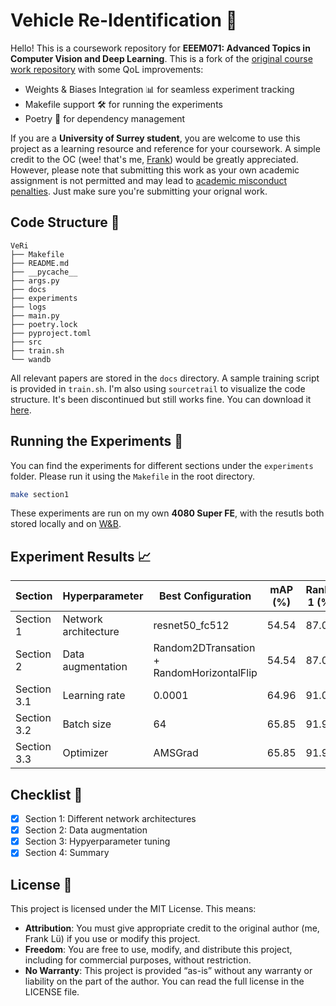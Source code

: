 # Vehicle Re-Identification 🚗
Hello! This is a coursework repository for **EEEM071: Advanced Topics in Computer Vision and Deep Learning**. This is a fork of the [original course work repository](https://github.com/Surrey-EEEM071-CVDL/EEEM071-Coursework-2025) with some QoL improvements:
- Weights & Biases Integration 📊 for seamless experiment tracking
- Makefile support 🛠️ for running the experiments
- Poetry 📜 for dependency management

If you are a **University of Surrey student**, you are welcome to use this project as a learning resource and reference for your coursework. A simple credit to the OC (wee! that's me, [Frank](https://frankcholula.notion.site/)) would be greatly appreciated. However, please note that submitting this work as your own academic assignment is not permitted and may lead to [academic misconduct penalties](https://www.surrey.ac.uk/office-student-complaints-appeals-and-regulation/academic-misconduct-and-appeals). Just make sure you're submitting your orignal work.


## Code Structure 🌳
```
VeRi
├── Makefile
├── README.md
├── __pycache__
├── args.py
├── docs
├── experiments
├── logs
├── main.py
├── poetry.lock
├── pyproject.toml
├── src
├── train.sh
└── wandb
```
All relevant papers are stored in the `docs` directory. A sample training script is provided in `train.sh`.  I'm also using `sourcetrail` to visualize the code structure. It's been discontinued but still works fine. You can download it [here](https://github.com/CoatiSoftware/Sourcetrail).

## Running the Experiments 🏃
You can find the experiments for different sections under the `experiments` folder. Please run it using the `Makefile` in the root directory.
```bash
make section1
```
These experiments are run on my own **4080 Super FE**, with the resutls both stored locally and on [W&B](https://wandb.ai/site/).

## Experiment Results 📈
| Section     | Hyperparameter       | Best Configuration                        | mAP (%)| Rank-1 (%)|
|-------------|----------------------|-------------------------------------------|--------|-----------|
| Section 1   | Network architecture | resnet50_fc512                            |  54.54 |   87.01   |
| Section 2   | Data augmentation    | Random2DTransation + RandomHorizontalFlip |  54.54 |   87.01   |
| Section 3.1 | Learning rate        | 0.0001                                    |  64.96 |   91.06   |
| Section 3.2 | Batch size           | 64                                        |  65.85 |   91.95   |
| Section 3.3 | Optimizer            | AMSGrad                                   |  65.85 |   91.95   |

## Checklist 📝
- [x] Section 1: Different network architectures
- [x] Section 2: Data augmentation
- [x] Section 3: Hypyerparameter tuning
- [x] Section 4: Summary

## License 📃
This project is licensed under the MIT License. This means:
- **Attribution**: You must give appropriate credit to the original author (me, Frank Lü) if you use or modify this project.
- **Freedom**: You are free to use, modify, and distribute this project, including for commercial purposes, without restriction.
- **No Warranty**: This project is provided “as-is” without any warranty or liability on the part of the author.
You can read the full license in the LICENSE file.
